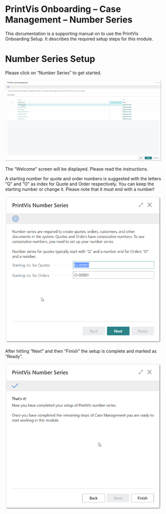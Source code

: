 # PrintVis Onboarding – Case Management – Number Series

This documentation is a supporting manual on to use the PrintVis
Onboarding Setup. It describes the required setup steps for this module.

# Number Series Setup

Please click on “Number Series” to get started.

![PrintVis Number Series](./assets/0202-image1.png)

The “Welcome” screen will be displayed. Please read the instructions.

A starting number for quote and order numbers is suggested with the
letters “Q” and “O” as index for Quote and Order respectively. You can
keep the starting number or change it. Please note that it must end with
a number!

![PrintVis Number Series](./assets/0202-image2.png)

After hitting “Next” and then “Finish” the setup is complete and marked
as “Ready”.

![PrintVis Number Series](./assets/0202-image3.png)
